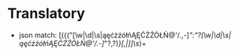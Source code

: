 # Translatory
* json match: \[(\{("[\w|\d|\s|ąęćżźółńĄĘĆŻŹÓŁŃ@'/.,-]*":"?[\w|\d|\s|ąęćżźółńĄĘĆŻŹÓŁŃ@'/.-]*"?,?)*}[,|\]]\s*)+
